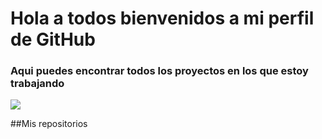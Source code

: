 # Hola a todos bienvenidos a mi perfil de GitHub 

### Aqui puedes encontrar todos los proyectos en los que estoy trabajando 


![](https://samuelortizospina.me/assets/images/miFoto.jpeg)


##Mis repositorios
